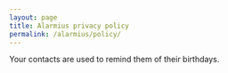 ```yaml
---
layout: page
title: Alarmius privacy policy
permalink: /alarmius/policy/
---
```


Your contacts are used to remind them of their birthdays.